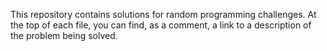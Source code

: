 This repository contains solutions for random programming challenges. At the top of each file, you can find, as a comment, a link to a description of the problem being solved.
